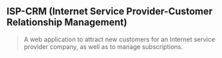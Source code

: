 ## ISP-CRM (Internet Service Provider-Customer Relationship Management)
> A web application to attract new customers for an Internet service provider company, as well as to manage subscriptions.
